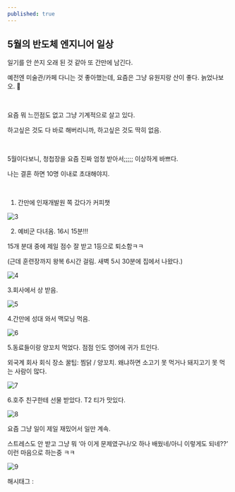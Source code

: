 ```yaml
---
published: true
---
```

## 5월의 반도체 엔지니어 일상

일기를 안 쓴지 오래 된 것 같아 또 간만에 남긴다.

예전엔 미술관/카페 다니는 것 좋아했는데, 요즘은 그냥 유원지랑 산이 좋다. 늙었나보오. 👴

​

요즘 뭐 느낀점도 없고 그냥 기계적으로 살고 있다.

하고싶은 것도 다 바로 해버리니까, 하고싶은 것도 딱히 없음.

​

5월이다보니, 청첩장을 요즘 진짜 엄청 받아서;;;;; 이상하게 바쁘다.

나는 결혼 하면 10명 이내로 초대해야지.

​

1. 간만에 인재개발원 쪽 갔다가 커피챗

![3](/assets/img/223449057553/3.png)

2. 예비군 다녀옴. 16시 15분!!!

15개 분대 중에 제일 점수 잘 받고 1등으로 퇴소함ㅋㅋ

(근데 훈련장까지 왕복 6시간 걸림. 새벽 5시 30분에 집에서 나왔다.)

![4](/assets/img/223449057553/4.png)

3.회사에서 상 받음.

![5](/assets/img/223449057553/5.png)

4.간만에 성대 와서 맥모닝 먹음.

![6](/assets/img/223449057553/6.png)

5.동료들이랑 양꼬치 먹었다. 점점 인도 영어에 귀가 트인다.

외국계 회사 회식 장소 꿀팁: 찜닭 / 양꼬치. 왜냐하면 소고기 못 먹거나 돼지고기 못 먹는 사람이 많다.

![7](/assets/img/223449057553/7.png)

6.호주 친구한테 선물 받았다. T2 티가 맛있다.

![8](/assets/img/223449057553/8.png)

요즘 그냥 일이 제일 재밌어서 일만 계속.

스트레스도 안 받고 그냥 뭐 ‘아 이게 문제였구나/오 하나 배웠네/아니 이렇게도 되네??’ 이런 마음으로 하는중 ㅋㅋ

![9](/assets/img/223449057553/9.png)

 해시태그 : 
